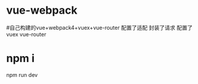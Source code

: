 # vue-webpack
#自己构建的vue+webpack4+vuex+vue-router 
配置了适配 封装了请求 配置了vuex vue-router
# npm i 
npm run dev 

